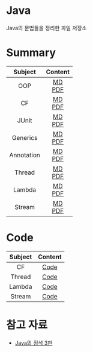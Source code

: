 # Java
Java의 문법들을 정리한 파일 저장소

# Summary

| Subject | Content |
| :---: | :---: |
| OOP | [MD](https://github.com/Mangjun/Java/blob/main/OOP/OOP.md)<br>[PDF](https://github.com/Mangjun/Java/blob/main/OOP/OOP.pdf) |
| CF | [MD](https://github.com/Mangjun/Java/blob/main/CF/CF.md)<br>[PDF](https://github.com/Mangjun/Java/blob/main/CF/CF.pdf) |
| JUnit | [MD](https://github.com/Mangjun/Java/blob/main/JUnit/JUnit.md)<br>[PDF](https://github.com/Mangjun/Java/blob/main/JUnit/JUnit.pdf) |
| Generics | [MD](https://github.com/Mangjun/Java/blob/main/Generics/Generics.md)<br>[PDF](https://github.com/Mangjun/Java/blob/main/Generics/Generics.pdf) |
| Annotation | [MD](https://github.com/Mangjun/Java/blob/main/Annotation/Annotation.md)<br>[PDF](https://github.com/Mangjun/Java/blob/main/Annotation/Annotation.pdf) |
| Thread | [MD](https://github.com/Mangjun/Java/blob/main/Thread/Thread.md)<br>[PDF](https://github.com/Mangjun/Java/blob/main/Thread/Thread.pdf) |
| Lambda | [MD](https://github.com/Mangjun/Java/blob/main/Lambda/Lambda.md)<br>[PDF](https://github.com/Mangjun/Java/blob/main/Lambda/Lambda.pdf) |
| Stream | [MD](https://github.com/Mangjun/Java/blob/main/Stream/Stream.md)<br>[PDF](https://github.com/Mangjun/Java/blob/main/Stream/Stream.pdf) |

# Code

| Subject | Content |
| :---: | :---: |
| CF | [Code](https://github.com/Mangjun/Java/tree/main/CF/Code/src) |
| Thread | [Code](https://github.com/Mangjun/Java/tree/main/Thread/Code) |
| Lambda | [Code]() |
| Stream | [Code]() |

# 참고 자료
- [Java의 정석 3판](https://www.yes24.com/Product/Goods/24259565)